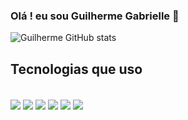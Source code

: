 ### Olá ! eu sou Guilherme Gabrielle 👋
![Guilherme GitHub stats](https://github-readme-stats.vercel.app/api?username=guizgabrielle&show_icons=true&theme=dracula)

## Tecnologias que uso

<div style="display: inline_block"> <br/>
    <img align="center" src= "https://img.shields.io/badge/HTML5-E34F26?style=for-the-badge&logo=html5&logoColor=white"/>
    <img align="center" src= "https://img.shields.io/badge/CSS3-1572B6?style=for-the-badge&logo=css3&logoColor=white"/>
    <img align="center" src= "https://img.shields.io/badge/JavaScript-323330?style=for-the-badge&logo=javascript&logoColor=F7DF1E"/>
    <img align="center" src= "https://img.shields.io/badge/Java-ED8B00?style=for-the-badge&logo=openjdk&logoColor=white"/>
    <img align="center" src= "https://img.shields.io/badge/Spring-6DB33F?style=for-the-badge&logo=spring&logoColor=white"/>
    <img align="center" src= "https://img.shields.io/badge/MySQL-00000F?style=for-the-badge&logo=mysql&logoColor=white"/>

</div>
